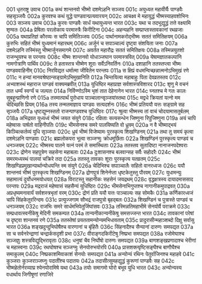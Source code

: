 001  धृतराष्ट्र उवाच
001a कथं शान्तनवो भीष्मो दशमेऽहनि सञ्जय
001c अयुध्यत महावीर्यैः पाण्डवैः सहसृञ्जयैः
002a कुरवश्च कथं युद्धे पाण्डवान्प्रत्यवारयन्
002c आचक्ष्व मे महायुद्धं भीष्मस्याहवशोभिनः
003  सञ्जय उवाच
003a कुरवः पाण्डवैः सार्धं यथायुध्यन्त भारत
003c यथा च तदभूद्युद्धं तत्ते वक्ष्यामि शृण्वतः
004a प्रेषिताः परलोकाय परमास्त्रैः किरीटिना
004c अहन्यहनि सम्प्राप्तास्तावकानां रथव्रजाः
005a यथाप्रतिज्ञं कौरव्यः स चापि समितिञ्जयः
005c पार्थानामकरोद्भीष्मः सततं समितिक्षयम्
006a कुरुभिः सहितं भीष्मं युध्यमानं महारथम्
006c अर्जुनं च सपाञ्चाल्यं दृष्ट्वा संशयिता जनाः
007a दशमेऽहनि तस्मिंस्तु भीष्मार्जुनसमागमे
007c अवर्तत महारौद्रः सततं समितिक्षयः
008a तस्मिन्नयुतशो राजन्भूयश्च स परन्तपः
008c भीष्मः शान्तनवो योधाञ्जघान परमास्त्रवित्
009a येषामज्ञातकल्पानि नामगोत्राणि पार्थिव
009c ते हतास्तत्र भीष्मेण शूराः सर्वेऽनिवर्तिनः
010a दशाहानि ततस्तप्त्वा भीष्मः पाण्डववाहिनीम्
010c निरविद्यत धर्मात्मा जीवितेन परन्तपः
011a स क्षिप्रं वधमन्विच्छन्नात्मनोऽभिमुखं रणे
011c न हन्यां मानवश्रेष्ठान्सङ्ग्रामेऽभिमुखानिति
012a चिन्तयित्वा महाबाहुः पिता देवव्रतस्तव
012c अभ्याशस्थं महाराज पाण्डवं वाक्यमब्रवीत्
013a युधिष्ठिर महाप्राज्ञ सर्वशास्त्रविशारद
013c शृणु मे वचनं तात धर्म्यं स्वर्ग्यं च जल्पतः
014a निर्विण्णोऽस्मि भृशं तात देहेनानेन भारत
014c घ्नतश्च मे गतः कालः सुबहून्प्राणिनो रणे
015a तस्मात्पार्थं पुरोधाय पाञ्चालान्सृञ्जयांस्तथा
015c मद्वधे क्रियतां यत्नो मम चेदिच्छसि प्रियम्
016a तस्य तन्मतमाज्ञाय पाण्डवः सत्यदर्शनः
016c भीष्मं प्रतिययौ यत्तः सङ्ग्रामे सह सृञ्जयैः
017a धृष्टद्युम्नस्ततो राजन्पाण्डवश्च युधिष्ठिरः
017c श्रुत्वा भीष्मस्य तां वाचं चोदयामासतुर्बलम्
018a अभिद्रवत युध्यध्वं भीष्मं जयत संयुगे
018c रक्षिताः सत्यसन्धेन जिष्णुना रिपुजिष्णुना
019a अयं चापि महेष्वासः पार्षतो वाहिनीपतिः
019c भीमसेनश्च समरे पालयिष्यति वो ध्रुवम्
020a न वै भीष्माद्भयं किञ्चित्कर्तव्यं युधि सृञ्जयाः
020c ध्रुवं भीष्मं विजेष्यामः पुरस्कृत्य शिखण्डिनम्
021a तथा तु समयं कृत्वा दशमेऽहनि पाण्डवाः
021c ब्रह्मलोकपरा भूत्वा सञ्जग्मुः क्रोधमूर्छिताः
022a शिखण्डिनं पुरस्कृत्य पाण्डवं च धनञ्जयम्
022c भीष्मस्य पातने यत्नं परमं ते समास्थिताः
023a ततस्तव सुतादिष्टा नानाजनपदेश्वराः
023c द्रोणेन सहपुत्रेण सहसेना महाबलाः
024a दुःशासनश्च बलवान्सह सर्वैः सहोदरैः
024c भीष्मं समरमध्यस्थं पालयां चक्रिरे तदा
025a ततस्तु तावकाः शूराः पुरस्कृत्य यतव्रतम्
025c शिखण्डिप्रमुखान्पार्थान्योधयन्ति स्म संयुगे
026a चेदिभिश्च सपाञ्चालैः सहितो वानरध्वजः
026c ययौ शान्तनवं भीष्मं पुरस्कृत्य शिखण्डिनम्
027a द्रोणपुत्रं शिनेर्नप्ता धृष्टकेतुस्तु पौरवम्
027c युधामन्युः सहामात्यं दुर्योधनमयोधयत्
028a विराटस्तु सहानीकः सहसेनं जयद्रथम्
028c वृद्धक्षत्रस्य दायादमाससाद परन्तपः
029a मद्रराजं महेष्वासं सहसैन्यं युधिष्ठिरः
029c भीमसेनाभिगुप्तश्च नागानीकमुपाद्रवत्
030a अप्रधृष्यमनावार्यं सर्वशस्त्रभृतां वरम्
030c द्रोणं प्रति ययौ यत्तः पाञ्चाल्यः सह सोमकैः
031a कर्णिकारध्वजं चापि सिंहकेतुररिन्दमः
031c प्रत्युज्जगाम सौभद्रं राजपुत्रो बृहद्बलः
032a शिखण्डिनं च पुत्रास्ते पाण्डवं च धनञ्जयम्
032c राजभिः समरे सार्धमभिपेतुर्जिघांसवः
033a तस्मिन्नतिमहाभीमे सेनयोर्वै पराक्रमे
033c सम्प्रधावत्स्वनीकेषु मेदिनी समकम्पत
034a तान्यनीकान्यनीकेषु समसज्जन्त भारत
034c तावकानां परेषां च दृष्ट्वा शान्तनवं रणे
035a ततस्तेषां प्रयततामन्योन्यमभिधावताम्
035c प्रादुरासीन्महाञ्शब्दो दिक्षु सर्वासु भारत
036a शङ्खदुन्दुभिघोषैश्च वारणानां च बृंहितैः
036c सिंहनादैश्च सैन्यानां दारुणः समपद्यत
037a सा च सर्वनरेन्द्राणां चन्द्रार्कसदृशी प्रभा
037c वीराङ्गदकिरीटेषु निष्प्रभा समपद्यत
038a रजोमेघाश्च सञ्जज्ञुः शस्त्रविद्युद्भिरावृताः
038c धनुषां चैव निर्घोषो दारुणः समपद्यत
039a बाणशङ्खप्रणादाश्च भेरीणां च महास्वनाः
039c रथघोषश्च सञ्जग्मुः सेनयोरुभयोरपि
040a प्रासशक्त्यृष्टिसङ्घैश्च बाणौघैश्च समाकुलम्
040c निष्प्रकाशमिवाकाशं सेनयोः समपद्यत
041a अन्योन्यं रथिनः पेतुर्वाजिनश्च महाहवे
041c कुञ्जराः कुञ्जराञ्जघ्नुः पदातींश्च पदातयः
042a तदासीत्सुमहद्युद्धं कुरूणां पाण्डवैः सह
042c भीष्महेतोर्नरव्याघ्र श्येनयोरामिषे यथा
043a तयोः समागमो घोरो बभूव युधि भारत
043c अन्योन्यस्य वधार्थाय जिगीषूणां रणाजिरे

